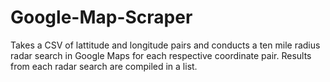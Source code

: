 # Google-Map-Scraper

Takes a CSV of lattitude and longitude pairs and conducts a ten mile radius radar search in Google Maps for each respective coordinate pair. Results from each radar search are compiled in a list.
